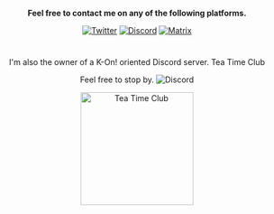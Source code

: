 <div align='center'>
  <p align='center'><strong>Feel free to contact me on any of the following platforms.</strong></p>
  <p>
    <a href='https://twitter.com/sailorzoop'>
			<img alt='Twitter' src='https://img.shields.io/badge/| sailorzoop-darkblue?&logo=twitter'></a>
    <a href='uwu'>  
			<img alt='Discord' src='https://img.shields.io/badge/| SailorZoop%239082-purple?&logo=discord'></a>
		<a href='https://matrix.to/#/@sailorzoop:matrix.org'>
			<img alt='Matrix' src='https://img.shields.io/badge/| @sailorzoop:matrix.org-darkgreen?&logo=matrix'></a>
	</p>
	<h1></h1>
	<p align='center'>
		I'm also the owner of a K-On! oriented Discord server. Tea Time Club
	</p>
	<p align='center'>
		Feel free to stop by. <img alt="Discord" src="https://img.shields.io/discord/625008568369938445?logo=discord">
	</p>
	<a href='https://discord.gg/qpsYX58'>
		<img alt='Tea Time Club' src='https://yko.im/DEPH.png' width='200px'></a>

</div>
